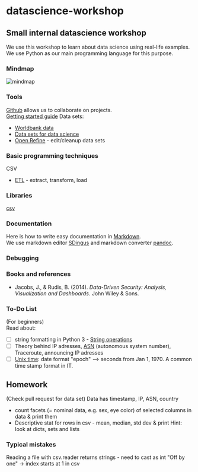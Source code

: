 # datascience-workshop

## Small internal datascience workshop

We use this workshop to learn about data science using real-life examples.  
We use Python as our main programming language for this purpose.

### Mindmap

![mindmap](https://github.com/arthurkaplan/datascience-workshop/blob/master/datascience-workshop-Mind-Map.jpg "Mindmap to structure our project")

### Tools

[Github](https://github.com/) allows us to collaborate on projects.  
[Getting started guide](https://guides.github.com/activities/hello-world/)
Data sets:
- [Worldbank data](data.worldbank.org)
- [Data sets for data science](https://www.dataquest.io/blog/free-datasets-for-projects/)
- [Open Refine](http://openrefine.org/) - edit/cleanup data sets

### Basic programming techniques

CSV 
- [ETL](https://en.wikipedia.org/wiki/Extract,_transform,_load) - extract, transform, load

### Libraries

[csv](https://docs.python.org/3/library/csv.html)

### Documentation

Here is how to write easy documentation in [Markdown](https://daringfireball.net/projects/markdown).  
We use markdown editor [SDingus](https://daringfireball.net/projects/markdown/dingus) and markdown converter [pandoc](http://pandoc.org/).

### Debugging


### Books and references

- Jacobs, J., & Rudis, B. (2014). *Data-Driven Security: Analysis, Visualization and Dashboards*. John Wiley & Sons.

### To-Do List

(For beginners)  
Read about:
- [ ] string formatting in Python 3 - [String operations](https://docs.python.org/3.3/library/string.html)
- [ ] Theory behind IP adresses, [ASN](https://en.wikipedia.org/wiki/Autonomous_System_Number) (autonomous system number), Traceroute, announcing IP adresses
- [ ] [Unix time](https://en.wikipedia.org/wiki/Unix_time): date format "epoch" --> seconds from Jan 1, 1970. A common time stamp format in IT.

## Homework 

(Check pull request for data set)
Data has timestamp, IP, ASN, country

- count facets (= nominal data, e.g. sex, eye color) of selected columns in data & print them
- Descriptive stat for rows in csv - mean, median, std dev & print
Hint: look at dicts, sets and lists

### Typical mistakes

Reading a file with csv.reader returns strings - need to cast as int
"Off by one" -> index starts at 1 in csv
